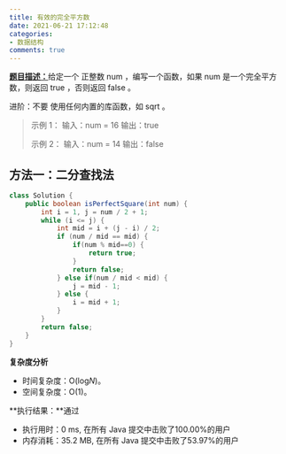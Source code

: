 ```yaml
---
title: 有效的完全平方数
date: 2021-06-21 17:12:48
categories:
- 数据结构
comments: true
---
```


[**题目描述：**](https://leetcode-cn.com/problems/valid-perfect-square/)给定一个 正整数 num ，编写一个函数，如果 num 是一个完全平方数，则返回 true ，否则返回 false 。

进阶：不要 使用任何内置的库函数，如  sqrt 。

 <!-- more -->

> 示例 1：
> 输入：num = 16
> 输出：true
> 
> 示例 2：
> 输入：num = 14
> 输出：false



## 方法一：二分查找法

```java
class Solution {
    public boolean isPerfectSquare(int num) {
        int i = 1, j = num / 2 + 1;
        while (i <= j) {
            int mid = i + (j - i) / 2;
            if (num / mid == mid) {
                if(num % mid==0) {
                    return true;
                }
                return false;
            } else if(num / mid < mid) {
                j = mid - 1;
            } else {
                i = mid + 1;
            }
        }
        return false;
    }
}
```

**复杂度分析**

- 时间复杂度：O(log*N*)。
- 空间复杂度：O(1)。

**执行结果：**通过

- 执行用时：0 ms, 在所有 Java 提交中击败了100.00%的用户
- 内存消耗：35.2 MB, 在所有 Java 提交中击败了53.97%的用户